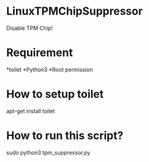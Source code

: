 # LinuxTPMChipSuppressor
Disable TPM Chip!
# Requirement
 *toilet
 *Python3
 *Root permission
# How to setup toilet
apt-get install toilet
# How to run this script?
sudo python3 tpm_suppressor.py
